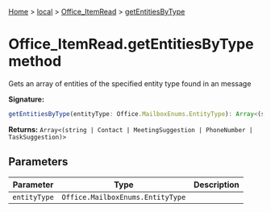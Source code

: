 [Home](./index) &gt; [local](local.md) &gt; [Office\_ItemRead](local.office_itemread.md) &gt; [getEntitiesByType](local.office_itemread.getentitiesbytype.md)

# Office\_ItemRead.getEntitiesByType method

Gets an array of entities of the specified entity type found in an message

**Signature:**
```javascript
getEntitiesByType(entityType: Office.MailboxEnums.EntityType): Array<(string | Contact | MeetingSuggestion | PhoneNumber | TaskSuggestion)>;
```
**Returns:** `Array<(string | Contact | MeetingSuggestion | PhoneNumber | TaskSuggestion)>`

## Parameters

|  Parameter | Type | Description |
|  --- | --- | --- |
|  `entityType` | `Office.MailboxEnums.EntityType` |  |

